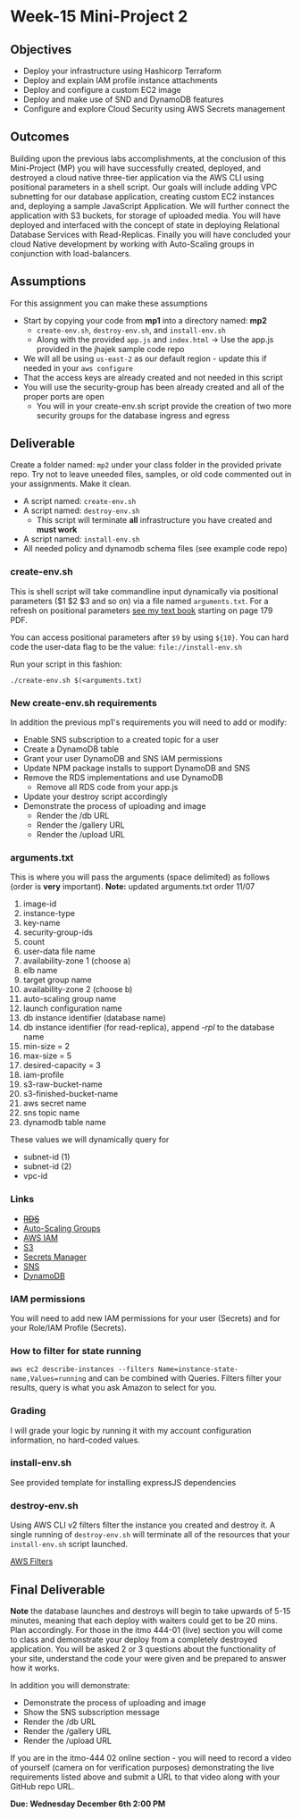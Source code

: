 # Week-15 Mini-Project 2

## Objectives

* Deploy your infrastructure using Hashicorp Terraform
* Deploy and explain IAM profile instance attachments
* Deploy and configure a custom EC2 image
* Deploy and make use of SND and DynamoDB features
* Configure and explore Cloud Security using AWS Secrets management

## Outcomes

Building upon the previous labs accomplishments, at the conclusion of this Mini-Project (MP) you will have successfully created, deployed, and destroyed a cloud native three-tier application via the AWS CLI using positional parameters in a shell script. Our goals will include adding VPC subnetting for our database application, creating custom EC2 instances and, deploying a sample JavaScript Application.  We will further connect the application with S3 buckets, for storage of uploaded media. You will have deployed and interfaced with the concept of state in deploying Relational Database Services with Read-Replicas. Finally you will have concluded your cloud Native development by working with Auto-Scaling groups in conjunction with load-balancers.

## Assumptions

For this assignment you can make these assumptions

* Start by copying your code from **mp1** into a directory named: **mp2**
  * `create-env.sh`, `destroy-env.sh`, and `install-env.sh`
  * Along with the provided `app.js` and `index.html` -> Use the app.js provided in the jhajek sample code repo
* We will all be using `us-east-2` as our default region - update this if needed in your `aws configure`
* That the access keys are already created and not needed in this script
* You will use the security-group has been already created and all of the proper ports are open
  * You will in your create-env.sh script provide the creation of two more security groups for the database ingress and egress

## Deliverable

Create a folder named: `mp2` under your class folder in the provided private repo. Try not to leave uneeded files, samples, or old code commented out in your assignments. Make it clean.

* A script named: `create-env.sh`
* A script named: `destroy-env.sh`
  * This script will terminate **all** infrastructure you have created and **must work**
* A script named: `install-env.sh`
* All needed policy and dynamodb schema files (see example code repo)

### create-env.sh

This is shell script will take commandline input dynamically via positional parameters ($1 $2 $3 and so on) via a file named `arguments.txt`. For a refresh on positional parameters [see my text book](https://github.com/jhajek/Linux-text-book-part-1/releases/tag/2021-09-29 "Link to Linux Textbook") starting on page 179 PDF.

You can access positional parameters after `$9` by using `${10}`. You can hard code the user-data flag to be the value: `file://install-env.sh`

Run your script in this fashion:

```./create-env.sh $(<arguments.txt)```

### New create-env.sh requirements

In addition the previous mp1's requirements you will need to add or modify:

* Enable SNS subscription to a created topic for a user
* Create a DynamoDB table 
* Grant your user DynamoDB and SNS IAM permissions
* Update NPM package installs to support DynamoDB and SNS
* Remove the RDS implementations and use DynamoDB
  * Remove all RDS code from your app.js
* Update your destroy script accordingly
* Demonstrate the process of uploading and image
  * Render the /db URL
  * Render the /gallery URL
  * Render the /upload URL

### arguments.txt

This is where you will pass the arguments (space delimited) as follows (order is **very** important). **Note:** updated arguments.txt order 11/07

1) image-id
1) instance-type
1) key-name
1) security-group-ids
1) count
1) user-data file name
1) availability-zone 1 (choose a)
1) elb name
1) target group name
1) availability-zone 2 (choose b)
1) auto-scaling group name
1) launch configuration name
1) db instance identifier (database name)
1) db instance identifier (for read-replica), append *-rpl* to the database name
1) min-size = 2
1) max-size = 5
1) desired-capacity = 3
1) iam-profile
1) s3-raw-bucket-name
1) s3-finished-bucket-name
1) aws secret name
1) sns topic name
1) dynamodb table name

These values we will dynamically query for

* subnet-id (1)
* subnet-id (2)
* vpc-id

### Links

* ~~[RDS](https://awscli.amazonaws.com/v2/documentation/api/latest/reference/rds/index.html "webpage RDS CLI")~~
* [Auto-Scaling Groups](https://awscli.amazonaws.com/v2/documentation/api/latest/reference/autoscaling/index.html "webpage auto-scaling groups")
* [AWS IAM](https://docs.aws.amazon.com/IAM/latest/UserGuide/introduction.html "webpage for AWS IAM")
* [S3](https://awscli.amazonaws.com/v2/documentation/api/latest/reference/s3/index.html "webpage for S3 aws cli")
 * [Secrets Manager](https://awscli.amazonaws.com/v2/documentation/api/latest/reference/secretsmanager/index.html "documentation for AWS seecrets manager")
* [SNS](https://awscli.amazonaws.com/v2/documentation/api/latest/reference/sns/index.html "webpage for SNS aws cli")
* [DynamoDB](https://awscli.amazonaws.com/v2/documentation/api/latest/reference/dynamodb/index.html "webpage for DynamoDB")

### IAM permissions

You will need to add new IAM permissions for your user (Secrets) and for your Role/IAM Profile (Secrets).

### How to filter for state running

`aws ec2 describe-instances --filters Name=instance-state-name,Values=running` and can be combined with Queries.  Filters filter your results, query is what you ask Amazon to select for you.

### Grading

I will grade your logic by running it with my account configuration information, no hard-coded values.

### install-env.sh

See provided template for installing expressJS dependencies

### destroy-env.sh

Using AWS CLI v2 filters filter the instance you created and destroy it.  A single running of `destroy-env.sh` will terminate all of the resources that your `install-env.sh` script launched.

[AWS Filters](https://docs.aws.amazon.com/cli/latest/userguide/cli-usage-filter.html "URL for AWS Filters")

## Final Deliverable

**Note** the database launches and destroys will begin to take upwards of 5-15 minutes, meaning that each deploy with waiters could get to be 20 mins. Plan accordingly. For those in the itmo 444-01 (live) section you will come to class and demonstrate your deploy from a completely destroyed application. You will be asked 2 or 3 questions about the functionality of your site, understand the code your were given and be prepared to answer how it works.

In addition you will demonstrate:

* Demonstrate the process of uploading and image
* Show the SNS subscription message
* Render the /db URL
* Render the /gallery URL
* Render the /upload URL

If you are in the itmo-444 02 online section - you will need to record a video of yourself (camera on for verification purposes) demonstrating the live requirements listed above and submit a URL to that video along with your GitHub repo URL.

**Due: Wednesday December 6th 2:00 PM**
